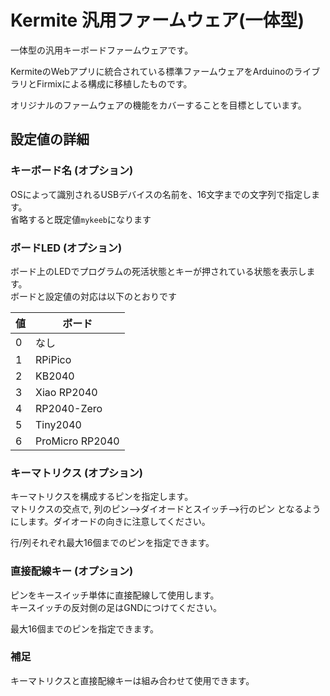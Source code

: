 # Kermite 汎用ファームウェア(一体型)

一体型の汎用キーボードファームウェアです。

KermiteのWebアプリに統合されている標準ファームウェアをArduinoのライブラリとFirmixによる構成に移植したものです。

オリジナルのファームウェアの機能をカバーすることを目標としています。

## 設定値の詳細

### キーボード名 (オプション)

OSによって識別されるUSBデバイスの名前を、16文字までの文字列で指定します。  
省略すると既定値`mykeeb`になります

### ボードLED (オプション)

ボード上のLEDでプログラムの死活状態とキーが押されている状態を表示します。  
ボードと設定値の対応は以下のとおりです

|値|ボード|
|--|--|
|0|なし|
|1|RPiPico|
|2|KB2040|
|3|Xiao RP2040|
|4|RP2040-Zero|
|5|Tiny2040|
|6|ProMicro RP2040|


### キーマトリクス (オプション)

キーマトリクスを構成するピンを指定します。  
マトリクスの交点で, 列のピン-->ダイオードとスイッチ-->行のピン となるようにします。ダイオードの向きに注意してください。

行/列それぞれ最大16個までのピンを指定できます。  

### 直接配線キー (オプション)

ピンをキースイッチ単体に直接配線して使用します。  
キースイッチの反対側の足はGNDにつけてください。

最大16個までのピンを指定できます。  

### 補足

キーマトリクスと直接配線キーは組み合わせて使用できます。
